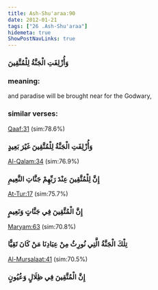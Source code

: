 ```yaml
---
title: Ash-Shu'araa:90
date: 2012-01-21
tags: ["26 .Ash-Shu'araa"]
hidemeta: true 
ShowPostNavLinks: true 
---
```

### وَأُزْلِفَتِ الْجَنَّةُ لِلْمُتَّقِينَ
### meaning: 
and paradise will be brought near for the Godwary,
### similar verses: 

[Qaaf:31](/50/31) (sim:78.6%)

### وَأُزْلِفَتِ الْجَنَّةُ لِلْمُتَّقِينَ غَيْرَ بَعِيدٍ

[Al-Qalam:34](/68/34) (sim:76.9%)

### إِنَّ لِلْمُتَّقِينَ عِنْدَ رَبِّهِمْ جَنَّاتِ النَّعِيمِ

[At-Tur:17](/52/17) (sim:75.7%)

### إِنَّ الْمُتَّقِينَ فِي جَنَّاتٍ وَنَعِيمٍ

[Maryam:63](/19/63) (sim:70.8%)

### تِلْكَ الْجَنَّةُ الَّتِي نُورِثُ مِنْ عِبَادِنَا مَنْ كَانَ تَقِيًّا

[Al-Mursalaat:41](/77/41) (sim:70.5%)

### إِنَّ الْمُتَّقِينَ فِي ظِلَالٍ وَعُيُونٍ

